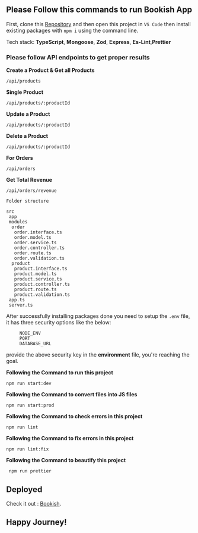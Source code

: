 ## Please Follow this commands to run Bookish App

First, clone this [Repository](https://github.com/coderyeasin/bookish.git) and then open this project in `VS Code` then install existing packages with `npm i` using the command line.

Tech stack: **TypeScript**, **Mongoose**, **Zod**, **Express**, **Es-Lint**,**Prettier**

### **Please follow API endpoints to get proper results**

**Create a Product & Get all Products**

```
/api/products
```

**Single Product**

```
/api/products/:productId
```

**Update a Product**

```
/api/products/:productId
```

**Delete a Product**

```
/api/products/:productId
```

**For Orders**

```
/api/orders
```

**Get Total Revenue**

```
/api/orders/revenue
```

`Folder structure`

```
src
 app
 modules
  order
   order.interface.ts
   order.model.ts
   order.service.ts
   order.controller.ts
   order.route.ts
   order.validation.ts
  product
   product.interface.ts
   product.model.ts
   product.service.ts
   product.controller.ts
   product.route.ts
   product.validation.ts
 app.ts
 server.ts
```

After successfully installing packages done you need to setup the `.env` file, it has three security options like the below:

```
     NODE_ENV
     PORT
     DATABASE_URL
```

provide the above security key in the **environment** file, you're reaching the goal.

**Following the Command to run this project**

```
npm run start:dev
```

**Following the Command to convert files into JS files**

```
npm run start:prod
```

**Following the Command to check errors in this project**

```
npm run lint
```

**Following the Command to fix errors in this project**

```
npm run lint:fix
```

**Following the Command to beautify this project**

```
 npm run prettier
```

## Deployed

Check it out : [Bookish](https://github.com/coderyeasin/bookish.git).

## **Happy Journey!**
